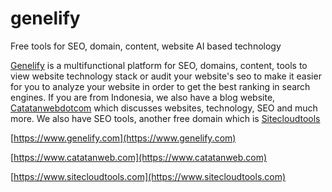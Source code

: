 # genelify
Free tools for SEO, domain, content, website AI based technology

[Genelify](https://www.genelify.com) is a multifunctional platform for SEO, domains, content, tools to view website technology stack or audit your website's seo to make it easier for you to analyze your website in order to get the best ranking in search engines. If you are from Indonesia, we also have a blog website, [Catatanwebdotcom](https://www.catatanweb.com) which discusses websites, technology, SEO and much more. We also have SEO tools, another free domain which is [Sitecloudtools](https://www.sitecloudtools.com)

[https://www.genelify.com](https://www.genelify.com)

[https://www.catatanweb.com](https://www.catatanweb.com)

[https://www.sitecloudtools.com](https://www.sitecloudtools.com)
